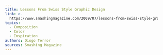 ```yaml
---
title: Lessons From Swiss Style Graphic Design
link: >-
  https://www.smashingmagazine.com/2009/07/lessons-from-swiss-style-graphic-design/
topics:
  - Composition
  - Color
  - Inspiration
authors: Diogo Terror
sources: Smashing Magazine
---
```



